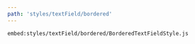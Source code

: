 ```yaml
---
path: 'styles/textField/bordered'
---
```


`embed:styles/textField/bordered/BorderedTextFieldStyle.js`
